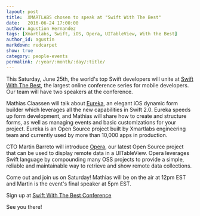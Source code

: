 ```yaml
---
layout: post
title:  XMARTLABS chosen to speak at "Swift With The Best"
date:   2016-06-24 17:00:00
author: Agustion Hernandez
tags: [Xmartlabs, Swift, iOS, Opera, UITableView, With the Best]
author_id: agustin
markdown: redcarpet
show: true
category: people-events
permalink: /:year/:month/:day/:title/
---
```


This Saturday, June 25th, the world's top Swift developers will unite at [Swift With The Best](http://swift.withthebest.com/), the largest online conference series for mobile developers. Our team will have two speakers at the conference.

Mathias Claassen will talk about [Eureka](https://github.com/xmartlabs/Eureka), an elegant iOS dynamic form builder which leverages all the new capabilities in Swift 2.0. Eureka speeds up form development, and Mathias will share how to create and structure forms, as well as managing events and basic customizations for your project. Eureka is an Open Source project built by Xmartlabs engineering team and currently used by more than 10,000 apps in production.

CTO Martin Barreto will introduce [Opera](https://github.com/xmartlabs/Opera), our latest Open Source project that can be used to display remote data in a UITableView. Opera leverages Swift language by compounding many OSS projects to provide a simple, reliable and maintainable way to retrieve and show remote data collections.

Come out and join us on Saturday! Mathias will be on the air at 12pm EST and Martin is the event's final speaker at 5pm EST.

Sign up at [Swift With The Best Conference](http://swift.withthebest.com/)

See you there!
